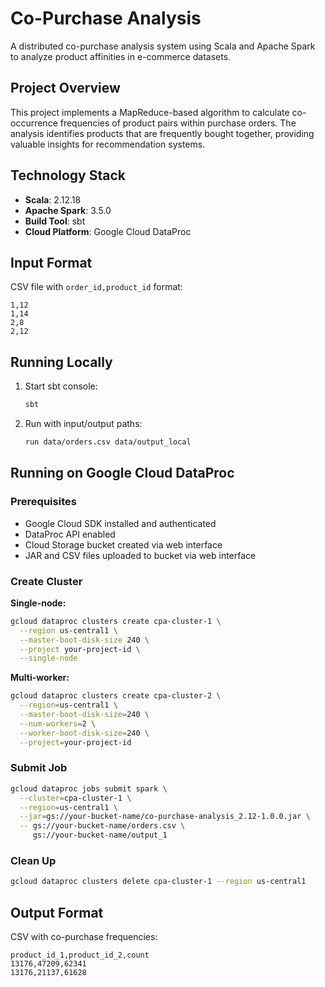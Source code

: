 # Co-Purchase Analysis

A distributed co-purchase analysis system using Scala and Apache Spark to analyze product affinities in e-commerce datasets.

## Project Overview

This project implements a MapReduce-based algorithm to calculate co-occurrence frequencies of product pairs within purchase orders. The analysis identifies products that are frequently bought together, providing valuable insights for recommendation systems.

## Technology Stack

- **Scala**: 2.12.18
- **Apache Spark**: 3.5.0
- **Build Tool**: sbt
- **Cloud Platform**: Google Cloud DataProc

## Input Format

CSV file with `order_id,product_id` format:
```
1,12
1,14
2,8
2,12
```

## Running Locally

1. Start sbt console:
   ```bash
   sbt
   ```

2. Run with input/output paths:
   ```bash
   run data/orders.csv data/output_local
   ```

## Running on Google Cloud DataProc

### Prerequisites
- Google Cloud SDK installed and authenticated
- DataProc API enabled
- Cloud Storage bucket created via web interface
- JAR and CSV files uploaded to bucket via web interface

### Create Cluster

**Single-node:**
```bash
gcloud dataproc clusters create cpa-cluster-1 \
  --region us-central1 \
  --master-boot-disk-size 240 \
  --project your-project-id \
  --single-node
```

**Multi-worker:**
```bash
gcloud dataproc clusters create cpa-cluster-2 \
  --region=us-central1 \
  --master-boot-disk-size=240 \
  --num-workers=2 \
  --worker-boot-disk-size=240 \
  --project=your-project-id
```

### Submit Job

```bash
gcloud dataproc jobs submit spark \
  --cluster=cpa-cluster-1 \
  --region=us-central1 \
  --jar=gs://your-bucket-name/co-purchase-analysis_2.12-1.0.0.jar \
  -- gs://your-bucket-name/orders.csv \
     gs://your-bucket-name/output_1
```

### Clean Up

```bash
gcloud dataproc clusters delete cpa-cluster-1 --region us-central1
```

## Output Format

CSV with co-purchase frequencies:
```
product_id_1,product_id_2,count
13176,47209,62341
13176,21137,61628
```
